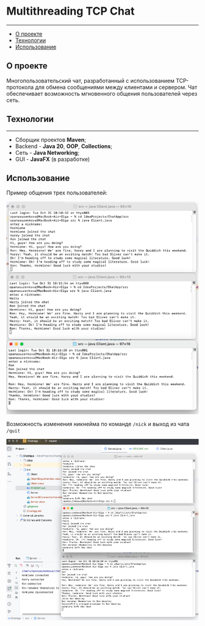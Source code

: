 # Multithreading TCP Chat

----

+ [О проекте](#О-проекте)
+ [Технологии](#Технологии)
+ [Использование](#Использование)

## О проекте

Многопользовательский чат, разработанный с использованием TCP-протокола для обмена
сообщениями между клиентами и сервером. Чат обеспечивает возможность мгновенного
общения пользователей через сеть.

## Технологии

----

+ Сборщик проектов **Maven**;
+ Backend - **Java 20**, **OOP**, **Collections**;
+ Сеть - **Java Networking**;
+ GUI - **JavaFX** (в разработке)

## Использование

Пример общения трех пользователей:

![ScreenShot](images/image_01.png)

Возможность изменения никнейма по команде `/nick` и
выход из чата `/quit`

![ScreenShot](images/image_02.png)

